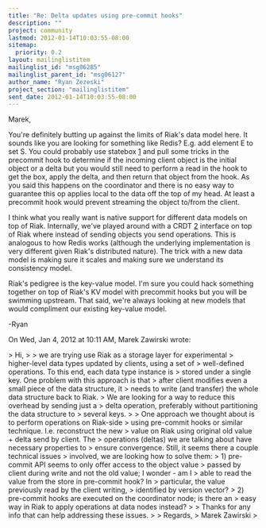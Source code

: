```yaml
---
title: "Re: Delta updates using pre-commit hooks"
description: ""
project: community
lastmod: 2012-01-14T10:03:55-08:00
sitemap:
  priority: 0.2
layout: mailinglistitem
mailinglist_id: "msg06285"
mailinglist_parent_id: "msg06127"
author_name: "Ryan Zezeski"
project_section: "mailinglistitem"
sent_date: 2012-01-14T10:03:55-08:00
---
```



Marek,

You're definitely butting up against the limits of Riak's data model here.
 It sounds like you are looking for something like Redis? E.g. add element
E to set S. You could probably use statebox [1] and pull some tricks in
the precommit hook to determine if the incoming client object is the
initial object or a delta but you would still need to perform a read in the
hook to get the box, apply the delta, and then return that object from the
hook. As you said this happens on the coordinator and there is no easy way
to guarantee this op applies local to the data off the top of my head. At
least a precommit hook would prevent streaming the object to/from the
client.

I think what you really want is native support for different data models on
top of Riak. Internally, we've played around with a CRDT [2] interface on
top of Riak where instead of sending objects you send operations. This is
analogous to how Redis works (although the underlying implementation is
very different given Riak's distributed nature). The trick with a new data
model is making sure it scales and making sure we understand its
consistency model.

Riak's pedigree is the key-value model. I'm sure you could hack something
together on top of Riak's KV model with precommit hooks but you will be
swimming upstream. That said, we're always looking at new models that
would compliment our existing key-value model.

-Ryan

[1]: https://github.com/mochi/statebox

[2]: http://hal.archives-ouvertes.fr/inria-00555588/

On Wed, Jan 4, 2012 at 10:11 AM, Marek Zawirski wrote:

&gt; Hi,
&gt;
&gt; we are trying use Riak as a storage layer for experimental
&gt; higher-level data types updated by clients, using a set of
&gt; well-defined operations. To this end, each data type instance is
&gt; stored under a single key. One problem with this approach is that
&gt; after client modifies even a small piece of the data structure, it
&gt; needs to write (and transfer) the whole data structure back to Riak.
&gt; We are looking for a way to reduce this overhead by sending just a
&gt; delta operation, preferably without partitioning the data structure to
&gt; several keys.
&gt;
&gt; One approach we thought about is to perform operations on Riak-side
&gt; using pre-commit hooks or similar technique. I.e. reconstruct the new
&gt; value on Riak using original old value + delta send by client. The
&gt; operations (deltas) we are talking about have necessary properties to
&gt; ensure convergence. Still, it seems there a couple technical issues
&gt; involved, we are looking how to solve them:
&gt; 1) pre-commit API seems to only offer access to the object value
&gt; passed by client during write and not the old value; I wonder - am I
&gt; able to read the value from the store in pre-commit hook? In
&gt; particular, the value previously read by the client writing,
&gt; identified by version vector?
&gt; 2) pre-commit hooks are executed on the coordinator node; is there an
&gt; easy way in Riak to apply operations at data nodes instead?
&gt;
&gt; Thanks for any info that can help addressing these issues.
&gt;
&gt; Regards,
&gt; Marek Zawirski
&gt;

